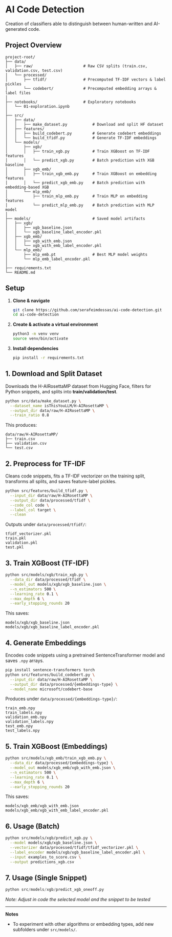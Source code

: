 # AI Code Detection

Creation of classifiers able to distinguish between human-written and AI-generated code.

## Project Overview

```
project-root/
├── data/
│   ├── raw/                      # Raw CSV splits (train.csv, validation.csv, test.csv)
│   └── processed/
│       ├── tfidf/                # Precomputed TF-IDF vectors & label pickles
│       └── codebert/             # Precomputed embedding arrays & label files
│
├── notebooks/                    # Exploratory notebooks
│   └── 01-exploration.ipynb
│
├── src/
│   ├── data/
│   │   ├── make_dataset.py           # Download and split HF dataset
│   ├── features/
│   │   ├── build_codebert.py         # Generate codebert embeddings
│   │   └── build_tfidf.py            # Generate TF-IDF embeddings
│   └── models/
│       ├── xgb/
│       │   ├── train_xgb.py          # Train XGBoost on TF-IDF features
│       │   └── predict_xgb.py        # Batch prediction with XGB baseline
│       ├── xgb_emb/
│       │   ├── train_xgb_emb.py      # Train XGBoost on embedding features
│       │   └── predict_xgb_emb.py    # Batch prediction with embedding-based XGB
│       └── mlp_emb/
│           ├── train_mlp_emb.py      # Train MLP on embedding features
│           └── predict_mlp_emb.py    # Batch prediction with MLP model
│
├── models/                           # Saved model artifacts
│   ├── xgb/
│   │   ├── xgb_baseline.json
│   │   └── xgb_baseline_label_encoder.pkl
│   ├── xgb_emb/
│   │   ├── xgb_with_emb.json
│   │   └── xgb_with_emb_label_encoder.pkl
│   └── mlp_emb/
│       ├── mlp_emb.pt                # Best MLP model weights
│       └── mlp_emb_label_encoder.pkl
│
├── requirements.txt
└── README.md
```

## Setup

1. **Clone & navigate**

   ```bash
   git clone https://github.com/serafeimdossas/ai-code-detection.git
   cd ai-code-detection
   ```
2. **Create & activate a virtual environment**

   ```bash
   python3 -m venv venv
   source venv/bin/activate
   ```
3. **Install dependencies**

   ```bash
   pip install -r requirements.txt
   ```

## 1. Download and Split Dataset

Downloads the H-AIRosettaMP dataset from Hugging Face, filters for Python snippets, and splits into **train/validation/test**.

```bash
python src/data/make_dataset.py \
  --dataset_name isThisYouLLM/H-AIRosettaMP \
  --output_dir data/raw/H-AIRosettaMP \
  --train_ratio 0.8
```

This produces:

```
data/raw/H-AIRosettaMP/
├── train.csv
├── validation.csv
└── test.csv
```

## 2. Preprocess for TF-IDF

Cleans code snippets, fits a TF-IDF vectorizer on the training split, transforms all splits, and saves feature-label pickles.

```bash
python src/features/build_tfidf.py \
  --input_dir data/raw/H-AIRosettaMP \
  --output_dir data/processed/tfidf \
  --code_col code \
  --label_col target \
  --clean
```

Outputs under `data/processed/tfidf/`:

```
tfidf_vectorizer.pkl
train.pkl
validation.pkl
test.pkl
```

## 3. Train XGBoost (TF-IDF)

```bash
python src/models/xgb/train_xgb.py \
  --data_dir data/processed/tfidf \
  --model_out models/xgb/xgb_baseline.json \
  --n_estimators 500 \
  --learning_rate 0.1 \
  --max_depth 6 \
  --early_stopping_rounds 20
```

This saves:

```
models/xgb/xgb_baseline.json
models/xgb/xgb_baseline_label_encoder.pkl
```

## 4. Generate Embeddings

Encodes code snippets using a pretrained SentenceTransformer model and saves `.npy` arrays.

```bash
pip install sentence-transformers torch
python src/features/build_codebert.py \
  --input_dir data/raw/H-AIRosettaMP \
  --output_dir data/processed/{embeddings-type} \
  --model_name microsoft/codebert-base
```

Produces under `data/processed/{embeddings-type}/`:

```
train_emb.npy
train_labels.npy
validation_emb.npy
validation_labels.npy
test_emb.npy
test_labels.npy
```

## 5. Train XGBoost (Embeddings)

```bash
python src/models/xgb_emb/train_xgb_emb.py \
  --data_dir data/processed/{embeddings-type} \
  --model_out models/xgb_emb/xgb_with_emb.json \
  --n_estimators 500 \
  --learning_rate 0.1 \
  --max_depth 6 \
  --early_stopping_rounds 20
```

This saves:

```
models/xgb_emb/xgb_with_emb.json
models/xgb_emb/xgb_with_emb_label_encoder.pkl
```

## 6. Usage (Batch)

```bash
python src/models/xgb/predict_xgb.py \
  --model models/xgb/xgb_baseline.json \
  --vectorizer data/processed/tfidf/tfidf_vectorizer.pkl \
  --label_encoder models/xgb/xgb_baseline_label_encoder.pkl \
  --input examples_to_score.csv \
  --output predictions_xgb.csv
```

## 7. Usage (Single Snippet)

```python
python src/models/xgb/predict_xgb_oneoff.py
```

*Note: Adjust in code the selected model and the snippet to be tested*

---

**Notes**

* To experiment with other algorithms or embedding types, add new subfolders under `src/models/`.
